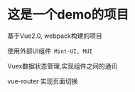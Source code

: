 # 这是一个demo的项目

基于Vue2.0, webpack构建的项目

使用外部UI组件` Mint-UI, MUI` 

Vuex数据状态管理,实现组件之间的通讯

vue-router 实现页面切换

